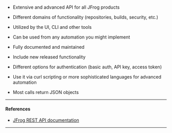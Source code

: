 <br/>

- Extensive and advanced API for all JFrog products

- Different domains of functionality 
  (repositories, builds, security, etc.)

- Utilized by the UI, CLI and other tools

- Can be used from any automation you might implement 

- Fully documented and maintained

- Include new released functionality

- Different options for authentication (basic auth, API key, access token)

- Use it via curl scripting or more sophisticated languages for advanced automation

- Most calls return JSON objects

---

#### References

- [JFrog REST API documentation](https://www.jfrog.com/confluence/display/JFROG/Artifactory+REST+API#ArtifactoryRESTAPI-Authentication)

---

